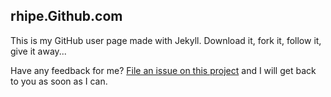 ## rhipe.Github.com

This is my GitHub user page made with Jekyll.  Download it, fork it, follow it, give it away...

Have any feedback for me? [File an issue on this
project](https://github.com/rhipe/Feedback/issues/new) and I will get back to
you as soon as I can.